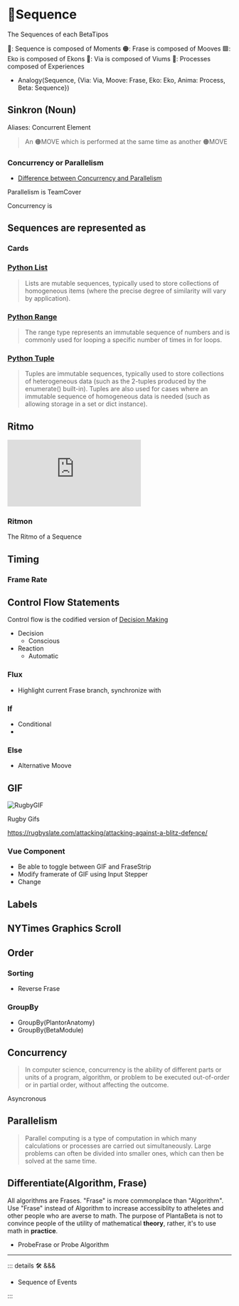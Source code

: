 # 🔷<dev>Sequence</dev>

The Sequences of each BetaTipos

🔷: Sequence is composed of Moments
🟠: Frase is composed of Mooves
🟩: Eko is composed of Ekons
🔻: Via is composed of Viums
💜: Processes composed of Experiences

- Analogy(Sequence, {Via: Via, Moove: Frase, Eko: Eko, Anima: Process, Beta: Sequence})

## Sinkron (Noun)

Aliases: Concurrent Element

> An 🟠<motor>MOVE</motor> which is performed at the same time as another 🟠<motor>MOVE</motor>

### Concurrency or Parallelism

- [Difference between Concurrency and Parallelism](https://www.linkedin.com/advice/0/whats-difference-between-concurrent-parallel-programming)

Parallelism is TeamCover

Concurrency is

## Sequences are represented as

### Cards

### [Python List](https://docs.python.org/3/library/stdtypes.html#sequence-types-list-tuple-range)
>
> Lists are mutable sequences, typically used to store collections of homogeneous items (where the precise degree of similarity will vary by application).

### [Python Range](https://docs.python.org/3/library/stdtypes.html#ranges)
>
> The range type represents an immutable sequence of numbers and is commonly used for looping a specific number of times in for loops.

### [Python Tuple](https://docs.python.org/3/library/stdtypes.html#tuples)
>
> Tuples are immutable sequences, typically used to store collections of heterogeneous data (such as the 2-tuples produced by the enumerate() built-in). Tuples are also used for cases where an immutable sequence of homogeneous data is needed (such as allowing storage in a set or dict instance).

## Ritmo

<iframe class="youtube-video" src="https://www.youtube.com/embed/2UphAzryVpY" title="A different way to visualize Ritmo - John Varney" frameborder="0" allow="accelerometer; autoplay; clipboard-write; encrypted-media; gyroscope; picture-in-picture; web-share" allowfullscreen></iframe>

### Ritmon

The Ritmo of a Sequence

## Timing

### Frame Rate

## Control Flow Statements

Control flow is the codified version of [Decision Making](/encyclopedia/Anima/Decision/Overview)

- Decision
    - Conscious
- Reaction
    - Automatic

### Flux

- Highlight current Frase branch, synchronize with

### If

- Conditional
-

### Else

- Alternative Moove

## GIF

![RugbyGIF](/Via/RugbyGIF.gif)

Rugby Gifs

<https://rugbyslate.com/attacking/attacking-against-a-blitz-defence/>

### Vue Component

- Be able to toggle between GIF and FraseStrip
- Modify framerate of GIF using Input Stepper
- Change

## Labels

## NYTimes Graphics Scroll

## Order

### Sorting

- Reverse Frase

### GroupBy

- GroupBy(PlantorAnatomy)
- GroupBy(BetaModule)

## Concurrency

> In computer science, concurrency is the ability of different parts or units of a program, algorithm, or problem to be executed out-of-order or in partial order, without affecting the outcome.

Asyncronous

## Parallelism

> Parallel computing is a type of computation in which many calculations or processes are carried out simultaneously. Large problems can often be divided into smaller ones, which can then be solved at the same time.

## Differentiate(Algorithm, Frase)

All algorithms are Frases. "Frase" is more commonplace than "Algorithm". Use "Frase" instead of Algorithm to increase accessiblity to atheletes and other people who are averse to math. The purpose of PlantaBeta is not to convince people of the utility of mathematical **theory**, rather, it's to use math in **practice**.

- ProbeFrase or Probe Algorithm

---

<!-- =================================================== -->
<!-- =================================================== -->
<!-- =================================================== -->
<!-- =================================================== -->
<!-- =================================================== -->
::: details 🛠 <dev>&&&</dev>

- Sequence of Events

:::
